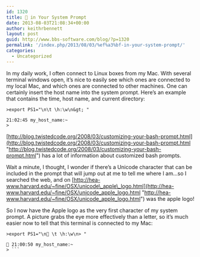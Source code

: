 ```yaml
---
id: 1320
title:  in Your System Prompt
date: 2013-08-03T21:08:34+00:00
author: keithrbennett
layout: post
guid: http://www.bbs-software.com/blog/?p=1320
permalink: '/index.php/2013/08/03/%ef%a3%bf-in-your-system-prompt/'
categories:
  - Uncategorized
---
```

In my daily work, I often connect to Linux boxes from my Mac. With several terminal windows open, it&#8217;s nice to easily see which ones are connected to my local Mac, and which ones are connected to other machines. One can certainly insert the host name into the system prompt. Here&#8217;s an example that contains the time, host name, and current directory:

```
>export PS1="\n\t \h:\w\n&gt; "

21:02:45 my_host_name:~
>
```

[http://blog.twistedcode.org/2008/03/customizing-your-bash-prompt.html](http://blog.twistedcode.org/2008/03/customizing-your-bash-prompt.html "http://blog.twistedcode.org/2008/03/customizing-your-bash-prompt.html") has a lot of information about customized bash prompts.

Wait a minute, I thought, I wonder if there&#8217;s a Unicode character that can be included in the prompt that will jump out at me to tell me where I am&#8230;so I searched the web, and on [http://hea-www.harvard.edu/~fine/OSX/unicode\_apple\_logo.html](http://hea-www.harvard.edu/~fine/OSX/unicode_apple_logo.html "http://hea-www.harvard.edu/~fine/OSX/unicode_apple_logo.html") was the apple logo!

So I now have the Apple logo as the very first character of my system prompt. A picture grabs the eye more effectively than a letter, so it&#8217;s much easier now to tell that this terminal is connected to my Mac:

```
>export PS1="\n \t \h:\w\n> "
 
 21:00:50 my_host_name:~
> ```
